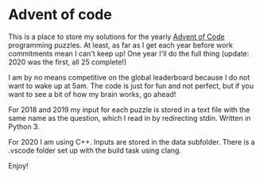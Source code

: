 # Advent of code
This is a place to store my solutions for the yearly [Advent of Code](https://adventofcode.com/) programming puzzles. At least, as far as I get each year before work commitments mean I can't keep up! One year I'll do the full thing (update: 2020 was the first, all 25 complete!)

I am by no means competitive on the global leaderboard because I do not want to wake up at 5am. The code is just for fun and not perfect, but if you want to see a bit of how my brain works, go ahead!

For 2018 and 2019 my input for each puzzle is stored in a text file with the same name as the question, which I read in by redirecting stdin. Written in Python 3.

For 2020 I am using C++. Inputs are stored in the data subfolder. There is a .vscode folder set up with the build task using clang.

Enjoy!
